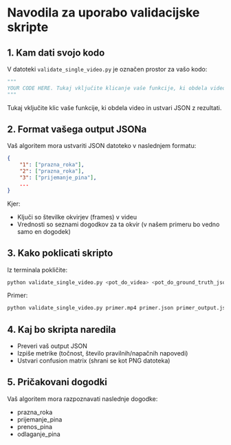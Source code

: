 # Navodila za uporabo validacijske skripte

## 1. Kam dati svojo kodo
V datoteki `validate_single_video.py` je označen prostor za vašo kodo:
```python
"""
YOUR CODE HERE. Tukaj vključite klicanje vaše funkcije, ki obdela video in vrne/shrani json z rezultati.
"""
```
Tukaj vključite klic vaše funkcije, ki obdela video in ustvari JSON z rezultati.

## 2. Format vašega output JSONa
Vaš algoritem mora ustvariti JSON datoteko v naslednjem formatu:
```json
{
    "1": ["prazna_roka"],
    "2": ["prazna_roka"],
    "3": ["prijemanje_pina"],
    ...
}
```
Kjer:
- Ključi so številke okvirjev (frames) v videu
- Vrednosti so seznami dogodkov za ta okvir (v našem primeru bo vedno samo en dogodek)

## 3. Kako poklicati skripto
Iz terminala pokličite:
```bash
python validate_single_video.py <pot_do_videa> <pot_do_ground_truth_json> <pot_do_student_output_json>
```

Primer:
```bash
python validate_single_video.py primer.mp4 primer.json primer_output.json
```

## 4. Kaj bo skripta naredila
- Preveri vaš output JSON
- Izpiše metrike (točnost, število pravilnih/napačnih napovedi)
- Ustvari confusion matrix (shrani se kot PNG datoteka)

## 5. Pričakovani dogodki
Vaš algoritem mora razpoznavati naslednje dogodke:
- prazna_roka
- prijemanje_pina
- prenos_pina
- odlaganje_pina 